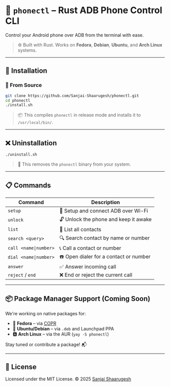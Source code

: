 # 📱 `phonectl` – Rust ADB Phone Control CLI

Control your Android phone over ADB from the terminal with ease.

> ⚙️ Built with Rust. Works on **Fedora**, **Debian**, **Ubuntu**, and **Arch Linux** systems.

---

## 🧰 Installation

### 🔧 From Source

```bash
git clone https://github.com/Sanjai-Shaarugesh/phonectl.git
cd phonectl
./install.sh
```

> 📦 This compiles `phonectl` in release mode and installs it to `/usr/local/bin/`.

---

## ❌ Uninstallation

```bash
./uninstall.sh
```

> 🧹 This removes the `phonectl` binary from your system.

---

## 📋 Commands

| Command                     | Description                                     |
|----------------------------|-------------------------------------------------|
| `setup`                    | 🔌 Setup and connect ADB over Wi-Fi             |
| `unlock`                   | 🔓 Unlock the phone and keep it awake           |
| `list`                     | 📇 List all contacts                            |
| `search <query>`           | 🔍 Search contact by name or number             |
| `call <name\|number>`      | 📞 Call a contact or number                     |
| `dial <name\|number>`      | ☎️  Open dialer for a contact or number         |
| `answer`                   | ✅ Answer incoming call                         |
| `reject` / `end`           | ❌ End or reject the current call               |

---

## 📦 Package Manager Support (Coming Soon)

We're working on native packages for:

- 🐧 **Fedora** – via [COPR](https://copr.fedorainfracloud.org/)
- 🎩 **Ubuntu/Debian** – via `.deb` and Launchpad PPA
- 🅰️ **Arch Linux** – via the AUR (`yay -S phonectl`)

Stay tuned or contribute a package! 📬

---

## 📝 License

Licensed under the MIT License.
© 2025 [Sanjai Shaarugesh](https://github.com/Sanjai-Shaarugesh)
